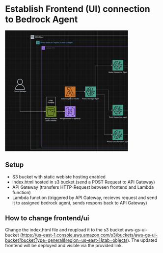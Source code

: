 # Establish Frontend (UI) connection to Bedrock Agent

<img src="ui_architecture.png" alt="Frontend Architecturet" width="400"/>


## Setup
* S3 bucket with static webiste hosting enabled
* index.html hosted in s3 bucket (send a POST Request to API Gateway)
* API Gateway (transfers HTTP-Request between frontend and Lambda function)
* Lambda function (triggered by API Gateway, recieves request and send it to assigned bedrock agent, sends respons back to API Gateway)

## How to change frontend/ui
Change the index.html file and reupload it to the s3 bucket aws-gs-ui-bucket (https://us-east-1.console.aws.amazon.com/s3/buckets/aws-gs-ui-bucket?bucketType=general&region=us-east-1&tab=objects).
The updated frontend will be deployed and visible via the provided link.
